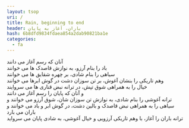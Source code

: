 ```yaml
---
layout: tsop
uri: /
title: Rain, beginning to end
header: باران، آغاز به پایان
hash: 6b8dfd9834fdaea854a2dab90821ba1e
categories:
  - fa 
---
```


آنان که رسم آغاز می دانند  
باد را بنام آرزو، به نوازش قاصدک ها می خوانند  
سیاهی را بنام شادی، بر چهره شقایق ها می خوانند  
وهم تاریکی را بنشان آغوش، بر تن سوزان دشت در گوش ابرها می خوانند  
خیال را به همراهی شوق تپش، در ترانه نبض قناری ها می سروایند  
و آنان که پایان را رسم آغاز می دانند  
ترانه آغوشی را بنام شادی، به نوازش تن سوزان شان، شوق آرزو می خوانند و  
سیاهی را به همراهی نبض قاصدک و بالین دشت، در گوش ابر و باد می خوانند و  
باران می بارد  
ترانه باران را آغاز، با وهم تاریکی آرزویی و خیال آغوشی، به شادی پایان می سرواید
